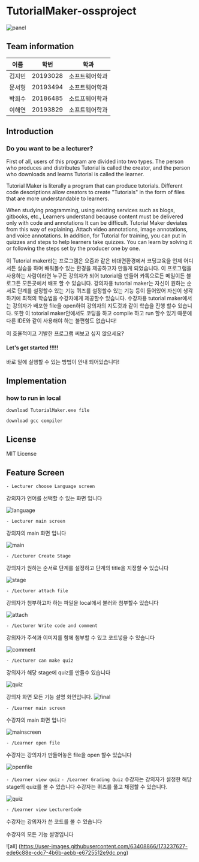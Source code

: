 # TutorialMaker-ossproject
![panel](https://user-images.githubusercontent.com/63408866/173237842-96e80af1-f95b-474e-aa92-427f6e61a49a.png)

## Team information
|이름|학번|학과|
|---|---|---|
| 김지민 | 20193028 |소프트웨어학과|
| 문서형 | 20193494 |소프트웨어학과|
| 박희수 | 20186485 |소트프웨어학과|
| 이해연 | 20193829 |소프트웨어학과|

## Introduction
### Do you want to be a lecturer?
First of all, users of this program are divided into two types. The person who produces and distributes Tutorial is called the creator, and the person who downloads and learns Tutorial is called the learner.

Tutorial Maker is literally a program that can produce tutorials.
Different code descriptions allow creators to create "Tutorials" in the form of files that are more understandable to learners.

When studying programming, using existing services such as blogs, gitbooks, etc.,
Learners understand because content must be delivered only with code and annotations
It can be difficult. Tutorial Maker deviates from this way of explaining.
Attach video annotations, image annotations, and voice annotations.
In addition, for Tutorial for training, you can put in quizzes and steps to help learners take quizzes.
You can learn by solving it or following the steps set by the producer one by one.

이 Tutorial maker라는 프로그램은 요즘과 같은 비대면환경에서 코딩교육을 언제 어디서든 실습을 하며 배워볼수 있는 환경을 제공하고자 만들게 되었습니다.
이 프로그램을 사용하는 사람이라면 누구든 강의자가 되어 tutorial을 만들어 카톡으로든 메일이든 블로그든 모든곳에서 배포 할 수 있습니다.
강의자용 tutorial maker는 자신이 원하는 순서로 단계를 설정할수 있는 기능 퀴즈를 설정할수 있는 기능 등이 들어있어 자신이 생각하기에 최적의 학습법을 수강자에게 제공할수 있습니다.
수강자용 tutorial maker에서는 강의자가 배포한 file을 open하여 강의자의 지도것과 같이 학습을 진행 할수 있습니다. 또한 이 totorial maker안에서도 코딩을 하고 compile 하고 run 할수 있기 때문에 다른 IDE와 같이 사용해야 하는 불편함도 없습니다! 

이 효율적이고 기발한 프로그램 써보고 싶지 않으세요? 
#### Let's get started !!!!!

바로 밑에 실행할 수 있는 방법이 안내 되어있습니다!

## Implementation
### how to run in local
```
download TutorialMaker.exe file
```
```
download gcc compiler
```

## License
MIT License


## Feature Screen
`- Lecturer choose Language screen`

강의자가 언어를 선택할 수 있는 화면 입니다

![language](https://user-images.githubusercontent.com/63408866/173237120-9d63990d-97ed-474c-a374-17ad82e9fc2e.png)

`- Lecturer main screen`

강의자의 main 화면 입니다

![main](https://user-images.githubusercontent.com/63408866/173237124-44a0a8f9-498a-41b6-87e6-1f5e897dd5c0.png)

`- /Lecturer Create Stage`

강의자가 원하는 순서로 단계를 설정하고 단계의 title을 지정할 수 있습니다

![stage](https://user-images.githubusercontent.com/63408866/173237129-44d901b3-9d00-4ad8-8e73-b9b792a7d5db.png)


`- /Lecturer attach file`

강의자가 첨부하고자 하는 파일을 local에서 불러와 첨부할수 있습니다

![attach](https://user-images.githubusercontent.com/63408866/173237124-44a0a8f9-498a-41b6-87e6-1f5e897dd5c0.png)

`- /Lecturer Write code and comment`

강의자가 주석과 이미지를 함께 첨부할 수 있고 코드넣을 수 있습니다

![comment](https://user-images.githubusercontent.com/63408866/173237124-44a0a8f9-498a-41b6-87e6-1f5e897dd5c0.png)

`- /Lecturer can make quiz`

강의자가 해당 stage에 quiz를 만들수 있습니다

![quiz](https://user-images.githubusercontent.com/63408866/173237140-168169b7-7acd-4d43-9c1a-2ab7fe8d533a.png)

강의자 화면 모든 기능 설명 화면입니다.
![final](https://user-images.githubusercontent.com/63408866/173237643-d2571ed1-25a5-49ca-bc59-ead1defca4f0.png)

`- /Learner main screen`

수강자의 main 화면 입니다

![mainscreen](https://user-images.githubusercontent.com/63408866/173237622-e33543b2-2534-4b2e-b3ef-bc8441fc1901.png)

`- /Learner open file`

수강자는 강의자가 만들어놓은 file을 open 할수 있습니다

![openfile](https://user-images.githubusercontent.com/63408866/173237625-63ab6e23-18b2-41b4-92cc-262818f7b3a6.png)

`- /Learner view quiz`
`- /Learner Grading Quiz`
수강자는 강의자가 설정한 해당 stage의 quiz를 볼 수 있습니다
수강자는 퀴즈를 풀고 채점할 수 있습니다.

![quiz](https://user-images.githubusercontent.com/63408866/173237626-b30b9d98-870e-42a3-b7a6-0d6c27e74c05.png)

`- /Learner view LecturerCode`

수강자는 강의자가 쓴 코드를 볼 수 있습니다

수강자의 모든 기능 설명입니다

![all] (https://user-images.githubusercontent.com/63408866/173237627-ede6c88e-cdc7-4b6b-aebb-e6725512e9dc.png)
